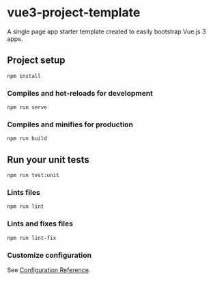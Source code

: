 # vue3-project-template
A single page app starter template created to easily bootstrap Vue.js 3 apps.


## Project setup
```
npm install
```

### Compiles and hot-reloads for development
```
npm run serve
```

### Compiles and minifies for production
```
npm run build
```

## Run your unit tests
```
npm run test:unit
```

### Lints files

```
npm run lint
```

### Lints and fixes files

```
npm run lint-fix
```

### Customize configuration
See [Configuration Reference](https://cli.vuejs.org/config/).